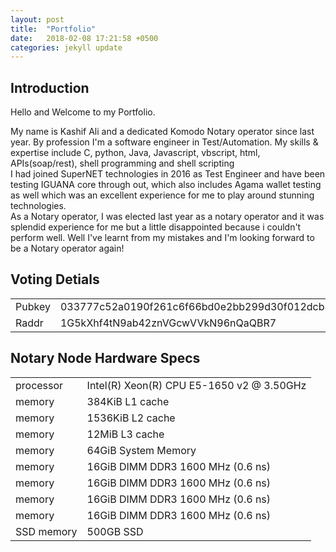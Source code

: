 ```yaml
---
layout: post
title:  "Portfolio"
date:   2018-02-08 17:21:58 +0500
categories: jekyll update
---
```

<h2> Introduction</h2>
<p>Hello and Welcome to my Portfolio.<p> 
<div>My name is Kashif Ali and a dedicated Komodo Notary operator since last year. By profession I'm a software engineer in Test/Automation. My skills & expertise include C, python, Java, Javascript, vbscript, html, APIs(soap/rest), shell programming and shell scripting </div>
<div>I had joined SuperNET technologies in 2016 as Test Engineer and have been testing IGUANA core through out, which also includes Agama wallet testing as well which was an excellent experience for me to play around stunning technologies.
</div>
<div>As a Notary operator, I was elected last year as a notary operator and it was splendid experience for me but a little disappointed because 
i couldn't perform well. Well I've learnt from my mistakes and I'm looking forward to be a Notary operator again!</div>

<h2> Voting Detials </h2>
<table>
 <tr>
    <td>Pubkey</td>
    <td>033777c52a0190f261c6f66bd0e2bb299d30f012dcb8bfff384103211edb8bb207</td> 
  </tr>
  <tr>
    <td>Raddr</td>
    <td>1G5kXhf4tN9ab42znVGcwVVkN96nQaQBR7</td> 
  </tr>
</table>

<h2> Notary Node Hardware Specs </h2>
<table>
 <tr>
   <td>processor</td>      
   <td>Intel(R) Xeon(R) CPU E5-1650 v2 @ 3.50GHz</td>
 </tr>

 <tr>
   <td>memory</td>         
   <td>384KiB L1 cache</td>
 </tr>

 <tr>
   <td>memory</td>         
   <td>1536KiB L2 cache</td>
 </tr>

 <tr>
   <td>memory</td>         
   <td>12MiB L3 cache</td>
 </tr>

 <tr>
   <td>memory</td>         
   <td>64GiB System Memory</td>
 </tr>

 <tr>

  <td> memory</td>         
  <td>16GiB DIMM DDR3 1600 MHz (0.6 ns)</td>

 </tr>

 <tr>
  <td>memory</td>
  <td>16GiB DIMM DDR3 1600 MHz (0.6 ns)</td>
 </tr>

 <tr>
   <td>memory</td>         
   <td>16GiB DIMM DDR3 1600 MHz (0.6 ns)</td>
 </tr>

 <tr>
   <td>memory</td>         
   <td>16GiB DIMM DDR3 1600 MHz (0.6 ns)</td>
 </tr>

 <tr>
  <td> SSD memory</td>         
  <td>500GB SSD</td>
</tr>

</table>
